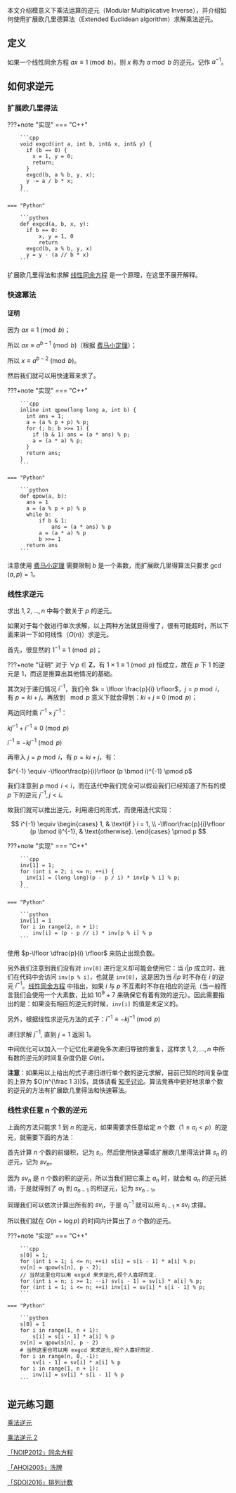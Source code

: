 本文介绍模意义下乘法运算的逆元（Modular Multiplicative Inverse），并介绍如何使用扩展欧几里德算法（Extended Euclidean algorithm）求解乘法逆元。

## 定义

如果一个线性同余方程 $ax \equiv 1 \pmod b$，则 $x$ 称为 $a \bmod b$ 的逆元，记作 $a^{-1}$。

## 如何求逆元

### 扩展欧几里得法

???+note "实现"
    === "C++"
    
        ```cpp
        void exgcd(int a, int b, int& x, int& y) {
          if (b == 0) {
            x = 1, y = 0;
            return;
          }
          exgcd(b, a % b, y, x);
          y -= a / b * x;
        }
        ```
    
    === "Python"
    
        ```python
        def exgcd(a, b, x, y):
          if b == 0:
              x, y = 1, 0
              return
          exgcd(b, a % b, y, x)
          y = y - (a // b * x)
        ```

扩展欧几里得法和求解 [线性同余方程](./linear-equation.md) 是一个原理，在这里不展开解释。

### 快速幂法

#### 证明

因为 $ax \equiv 1 \pmod b$；

所以 $ax \equiv a^{b-1} \pmod b$（根据 [费马小定理](./fermat.md)）；

所以 $x \equiv a^{b-2} \pmod b$。

然后我们就可以用快速幂来求了。

???+note "实现"
    === "C++"
    
        ```cpp
        inline int qpow(long long a, int b) {
          int ans = 1;
          a = (a % p + p) % p;
          for (; b; b >>= 1) {
            if (b & 1) ans = (a * ans) % p;
            a = (a * a) % p;
          }
          return ans;
        }
        ```
    
    === "Python"
    
        ```python
        def qpow(a, b):
          ans = 1
          a = (a % p + p) % p
          while b:
              if b & 1:
                  ans = (a * ans) % p
              a = (a * a) % p
              b >>= 1
          return ans
        ```

注意使用 [费马小定理](./fermat.md) 需要限制 $b$ 是一个素数，而扩展欧几里得算法只要求 $\gcd(a, p) = 1$。

### 线性求逆元

求出 $1,2,\dots,n$ 中每个数关于 $p$ 的逆元。

如果对于每个数进行单次求解，以上两种方法就显得慢了，很有可能超时，所以下面来讲一下如何线性（$O(n)$）求逆元。

首先，很显然的 $1^{-1} \equiv 1 \pmod p$；

???+note "证明"
    对于 $\forall p \in \mathbf{Z}$，有 $1 \times 1 \equiv 1 \pmod p$ 恒成立，故在 $p$ 下 $1$ 的逆元是 $1$，而这是推算出其他情况的基础。

其次对于递归情况 $i^{-1}$，我们令 $k = \lfloor \frac{p}{i} \rfloor$，$j = p \bmod i$，有 $p = ki + j$。再放到 $\mod p$ 意义下就会得到：$ki+j \equiv 0 \pmod p$；

两边同时乘 $i^{-1} \times j^{-1}$：

$kj^{-1}+i^{-1} \equiv 0 \pmod p$

$i^{-1} \equiv -kj^{-1} \pmod p$

再带入 $j = p \bmod i$，有 $p = ki + j$，有：

$i^{-1} \equiv -\lfloor\frac{p}{i}\rfloor (p \bmod i)^{-1} \pmod p$

我们注意到 $p \bmod i < i$，而在迭代中我们完全可以假设我们已经知道了所有的模 $p$ 下的逆元 $j^{-1}, j < i$。

故我们就可以推出逆元，利用递归的形式，而使用迭代实现：

$$
i^{-1} \equiv \begin{cases}
    1,                                           & \text{if } i = 1, \\
    -\lfloor\frac{p}{i}\rfloor (p \bmod i)^{-1}, & \text{otherwise}.
\end{cases} \pmod p
$$

???+note "实现"
    === "C++"
    
        ```cpp
        inv[1] = 1;
        for (int i = 2; i <= n; ++i) {
          inv[i] = (long long)(p - p / i) * inv[p % i] % p;
        }
        ```
    
    === "Python"
    
        ```python
        inv[1] = 1
        for i in range(2, n + 1):
            inv[i] = (p - p // i) * inv[p % i] % p
        ```

使用 $p-\lfloor \dfrac{p}{i} \rfloor$ 来防止出现负数。

另外我们注意到我们没有对 `inv[0]` 进行定义却可能会使用它：当 $i | p$ 成立时，我们在代码中会访问 `inv[p % i]`，也就是 `inv[0]`，这是因为当 $i | p$ 时不存在 $i$ 的逆元 $i^{-1}$。[线性同余方程](./linear-equation.md) 中指出，如果 $i$ 与 $p$ 不互素时不存在相应的逆元（当一般而言我们会使用一个大素数，比如 $10^9 + 7$ 来确保它有着有效的逆元）。因此需要指出的是：如果没有相应的逆元的时候，`inv[i]` 的值是未定义的。

另外，根据线性求逆元方法的式子：$i^{-1} \equiv -kj^{-1} \pmod p$

递归求解 $j^{-1}$, 直到 $j=1$ 返回 $1$。

中间优化可以加入一个记忆化来避免多次递归导致的重复，这样求 $1,2,\dots,n$ 中所有数的逆元的时间复杂度仍是 $O(n)$。

**注意**：如果用以上给出的式子递归进行单个数的逆元求解，目前已知的时间复杂度的上界为 $O(n^{\frac 1 3})$，具体请看 [知乎讨论](https://www.zhihu.com/question/59033693)。算法竞赛中更好地求单个数的逆元的方法有扩展欧几里得法和快速幂法。

### 线性求任意 n 个数的逆元

上面的方法只能求 $1$ 到 $n$ 的逆元，如果需要求任意给定 $n$ 个数（$1 \le a_i < p$）的逆元，就需要下面的方法：

首先计算 $n$ 个数的前缀积，记为 $s_i$，然后使用快速幂或扩展欧几里得法计算 $s_n$ 的逆元，记为 $sv_n$。

因为 $sv_n$ 是 $n$ 个数的积的逆元，所以当我们把它乘上 $a_n$ 时，就会和 $a_n$ 的逆元抵消，于是就得到了 $a_1$ 到 $a_{n-1}$ 的积逆元，记为 $sv_{n-1}$。

同理我们可以依次计算出所有的 $sv_i$，于是 $a_i^{-1}$ 就可以用 $s_{i-1} \times sv_i$ 求得。

所以我们就在 $O(n + \log p)$ 的时间内计算出了 $n$ 个数的逆元。

???+note "实现"
    === "C++"
    
        ```cpp
        s[0] = 1;
        for (int i = 1; i <= n; ++i) s[i] = s[i - 1] * a[i] % p;
        sv[n] = qpow(s[n], p - 2);
        // 当然这里也可以用 exgcd 来求逆元,视个人喜好而定.
        for (int i = n; i >= 1; --i) sv[i - 1] = sv[i] * a[i] % p;
        for (int i = 1; i <= n; ++i) inv[i] = sv[i] * s[i - 1] % p;
        ```
    
    === "Python"
    
        ```python
        s[0] = 1
        for i in range(1, n + 1):
            s[i] = s[i - 1] * a[i] % p
        sv[n] = qpow(s[n], p - 2)
        # 当然这里也可以用 exgcd 来求逆元,视个人喜好而定.
        for i in range(n, 0, -1):
            sv[i - 1] = sv[i] * a[i] % p
        for i in range(1, n + 1):
            inv[i] = sv[i] * s[i - 1] % p
        ```

## 逆元练习题

[乘法逆元](https://loj.ac/problem/110)

[乘法逆元 2](https://loj.ac/problem/161)

[「NOIP2012」同余方程](https://loj.ac/problem/2605)

[「AHOI2005」洗牌](https://www.luogu.com.cn/problem/P2054)

[「SDOI2016」排列计数](https://loj.ac/problem/2034)
